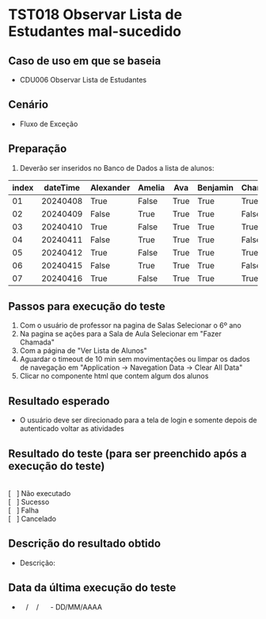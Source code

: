 # TST018 Observar Lista de Estudantes mal-sucedido

## Caso de uso em que se baseia
- CDU006 Observar Lista de Estudantes

## Cenário
- Fluxo de Exceção

## Preparação
1. Deverão ser inseridos no Banco de Dados a lista de alunos:

| index | dateTime  | Alexander | Amelia | Ava  | Benjamin | Charlotte | Daniel | Ella | Emily | Emma | Ethan | Isabella | Jacob | James | Joshua | Matthew | Mia | Michael | Olivia | Sophia | William |
|-------|-----------|-----------|--------|------|----------|-----------|--------|------|-------|------|-------|----------|-------|-------|--------|---------|-----|---------|--------|--------|---------|
| 01    | 20240408  | True      | False  | True | True     | True      | False  | True | True  | True | True  | False     | True  | True  | True   | False    | True| True     | True   | False  | True    |
| 02    | 20240409  | False  | True | True     | True      | False  | True | True  | True | True  | False     | True  | True  | True   | False    | True| True     | True   | False  | True    | false |
| 03    | 20240410  | True      | False  | True | True     | True      | False  | True | True  | True | True  | False     | True  | True  | True   | False    | True| True     | True   | False  | True    |
| 04    | 20240411  | False  | True | True     | True      | False  | True | True  | True | True  | False     | True  | True  | True   | False    | True| True     | True   | False  | True    | false |
| 05    | 20240412  | True      | False  | True | True     | True      | False  | True | True  | True | True  | False     | True  | True  | True   | False    | True| True     | True   | False  | True    |
| 06    | 20240415  | False  | True | True     | True      | False  | True | True  | True | True  | False     | True  | True  | True   | False    | True| True     | True   | False  | True    | false |
| 07    | 20240416  | True      | False  | True | True     | True      | False  | True | True  | True | True  | False     | True  | True  | True   | False    | True| True     | True   | False  | True    |



## Passos para execução do teste
1. Com o usuário de professor na pagina de Salas Selecionar o 6º ano
2. Na pagina se ações para a Sala de Aula Selecionar em "Fazer Chamada"
3. Com a página de "Ver Lista de Alunos" 
4. Aguardar o timeout de 10 min sem movimentações ou limpar os dados de navegação em "Application -> Navegation Data -> Clear All Data"
5. Clicar no componente html que contem algum dos alunos

## Resultado esperado
- O usuário deve ser direcionado para a tela de login e somente depois de autenticado voltar as atividades

## Resultado do teste (para ser preenchido após a execução do teste)
<br>
[&nbsp;&nbsp;&nbsp;] Não executado
<br>
[&nbsp;&nbsp;&nbsp;] Sucesso
<br>
[&nbsp;&nbsp;&nbsp;] Falha
<br>
[&nbsp;&nbsp;&nbsp;] Cancelado

## Descrição do resultado obtido
- Descrição: 

## Data da última execução do teste
-  &nbsp;&nbsp; / &nbsp;&nbsp; / &nbsp;&nbsp;&nbsp;&nbsp; - DD/MM/AAAA
